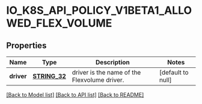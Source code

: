 # IO_K8S_API_POLICY_V1BETA1_ALLOWED_FLEX_VOLUME

## Properties
Name | Type | Description | Notes
------------ | ------------- | ------------- | -------------
**driver** | [**STRING_32**](STRING_32.md) | driver is the name of the Flexvolume driver. | [default to null]

[[Back to Model list]](../README.md#documentation-for-models) [[Back to API list]](../README.md#documentation-for-api-endpoints) [[Back to README]](../README.md)


